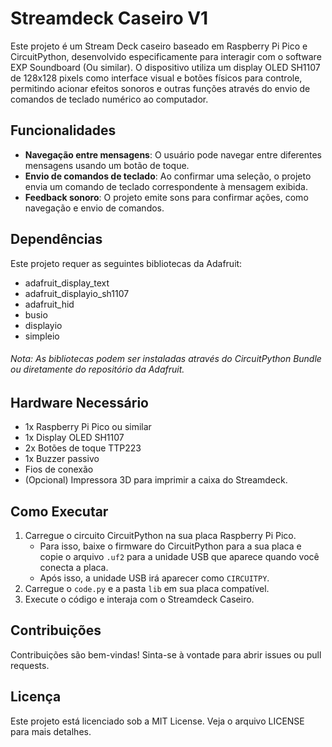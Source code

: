 # Streamdeck Caseiro V1

Este projeto é um Stream Deck caseiro baseado em Raspberry Pi Pico e CircuitPython, desenvolvido especificamente para interagir com o software EXP Soundboard (Ou similar). O dispositivo utiliza um display OLED SH1107 de 128x128 pixels como interface visual e botões físicos para controle, permitindo acionar efeitos sonoros e outras funções através do envio de comandos de teclado numérico ao computador.

## Funcionalidades

- **Navegação entre mensagens**: O usuário pode navegar entre diferentes mensagens usando um botão de toque.
- **Envio de comandos de teclado**: Ao confirmar uma seleção, o projeto envia um comando de teclado correspondente à mensagem exibida.
- **Feedback sonoro**: O projeto emite sons para confirmar ações, como navegação e envio de comandos.

## Dependências

Este projeto requer as seguintes bibliotecas da Adafruit:

- adafruit_display_text
- adafruit_displayio_sh1107
- adafruit_hid
- busio
- displayio
- simpleio

###### Nota: As bibliotecas podem ser instaladas através do CircuitPython Bundle ou diretamente do repositório da Adafruit.

## Hardware Necessário
- 1x Raspberry Pi Pico ou similar
- 1x Display OLED SH1107 
- 2x Botões de toque TTP223 
- 1x Buzzer passivo
- Fios de conexão
- (Opcional) Impressora 3D para imprimir a caixa do Streamdeck.

## Como Executar

1. Carregue o circuito CircuitPython na sua placa Raspberry Pi Pico.
   - Para isso, baixe o firmware do CircuitPython para a sua placa e copie o arquivo `.uf2` para a unidade USB que aparece quando você conecta a placa.
   - Após isso, a unidade USB irá aparecer como `CIRCUITPY`.
2. Carregue o `code.py` e a pasta `lib` em sua placa compatível.
3. Execute o código e interaja com o Streamdeck Caseiro.

## Contribuições

Contribuições são bem-vindas! Sinta-se à vontade para abrir issues ou pull requests.

## Licença

Este projeto está licenciado sob a MIT License. Veja o arquivo LICENSE para mais detalhes.
